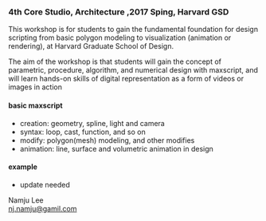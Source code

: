 ### 4th Core Studio, Architecture ,2017 Sping, Harvard GSD

This workshop is for students to gain the fundamental foundation for design scripting from basic polygon modeling to visualization (animation or rendering), at Harvard Graduate School of Design.  

The aim of the workshop is that
students will gain the concept of parametric, procedure, algorithm, and numerical design with maxscript, and will learn hands-on skills of digital representation as a form of videos or images in action

#### basic maxscript
- creation: geometry, spline, light and camera
- syntax: loop, cast, function, and so on   
- modify: polygon(mesh) modeling, and other modifies
- animation: line, surface and volumetric animation in design

#### example
- update needed


Namju Lee<br>
nj.namju@gamil.com
